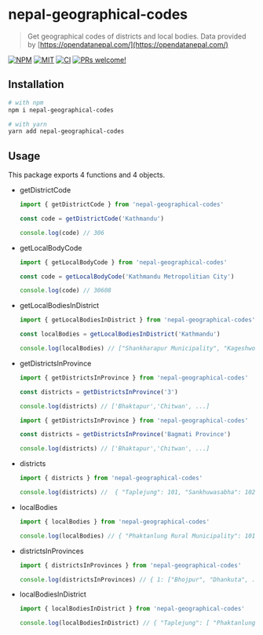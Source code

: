 # nepal-geographical-codes

> Get geographical codes of districts and local bodies. Data provided by [https://opendatanepal.com/](https://opendatanepal.com/)

<a href="https://npmjs.com/package/nepal-geographical-codes"><img alt="NPM" src="https://img.shields.io/npm/v/nepal-geographical-codes" /></a>
<a href="https://github.com/coderosh/nepal-geographical-codes"><img alt="MIT" src="https://img.shields.io/badge/license-MIT-blue.svg" /></a>
<a href="#"><img alt="CI" src="https://img.shields.io/github/workflow/status/coderosh/nepal-geographical-codes/CI"></a>
<a href="https://github.com/coderosh/nepal-geographical-codes"><img src="https://img.shields.io/badge/PRs-welcome-brightgreen.svg" alt="PRs welcome!" /></a>

## Installation

```sh
# with npm
npm i nepal-geographical-codes

# with yarn
yarn add nepal-geographical-codes
```

## Usage

This package exports 4 functions and 4 objects.

- getDistrictCode

  ```js
  import { getDistrictCode } from 'nepal-geographical-codes'

  const code = getDistrictCode('Kathmandu')

  console.log(code) // 306
  ```

- getLocalBodyCode

  ```js
  import { getLocalBodyCode } from 'nepal-geographical-codes'

  const code = getLocalBodyCode('Kathmandu Metropolitian City')

  console.log(code) // 30608
  ```

- getLocalBodiesInDistrict

  ```js
  import { getLocalBodiesInDistrict } from 'nepal-geographical-codes'

  const localBodies = getLocalBodiesInDistrict('Kathmandu')

  console.log(localBodies) // ["Shankharapur Municipality", "Kageshwori Manahara Municipality", ...]
  ```

- getDistrictsInProvince

  ```js
  import { getDistrictsInProvince } from 'nepal-geographical-codes'

  const districts = getDistrictsInProvince('3')

  console.log(districts) // ['Bhaktapur','Chitwan', ...]
  ```

  ```js
  import { getDistrictsInProvince } from 'nepal-geographical-codes'

  const districts = getDistrictsInProvince('Bagmati Province')

  console.log(districts) // ['Bhaktapur','Chitwan', ...]
  ```

- districts

  ```js
  import { districts } from 'nepal-geographical-codes'

  console.log(districts) //  { "Taplejung": 101, "Sankhuwasabha": 102, ... }
  ```

- localBodies

  ```js
  import { localBodies } from 'nepal-geographical-codes'

  console.log(localBodies) // { "Phaktanlung Rural Municipality": 10101, "Mikwakhola Rural Municipality": 10102, ...}
  ```

- districtsInProvinces

  ```js
  import { districtsInProvinces } from 'nepal-geographical-codes'

  console.log(districtsInProvinces) // { 1: ["Bhojpur", "Dhankuta", ...], ... }
  ```

- localBodiesInDistrict

  ```js
  import { localBodiesInDistrict } from 'nepal-geographical-codes'

  console.log(localBodiesInDistrict) // { "Taplejung": [ "Phaktanlung Rural Municipality", ... ], ... }
  ```
